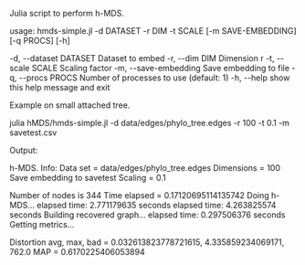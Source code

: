 Julia script to perform h-MDS.

usage: hmds-simple.jl -d DATASET -r DIM -t SCALE [-m SAVE-EMBEDDING]
                     [-q PROCS] [-h]

  -d, --dataset DATASET
                        Dataset to embed
  -r, --dim DIM         Dimension r 
  -t, --scale SCALE     Scaling factor 
  -m, --save-embedding  Save embedding to file
  -q, --procs PROCS     Number of processes to use (default: 1)
  -h, --help            show this help message and exit
  
Example on small attached tree. 

julia hMDS/hmds-simple.jl -d data/edges/phylo_tree.edges -r 100 -t 0.1 -m savetest.csv

Output:

h-MDS. Info:
Data set = data/edges/phylo_tree.edges
Dimensions = 100
Save embedding to savetest
Scaling = 0.1

Number of nodes is  344
Time elapsed =  0.17120695114135742
Doing h-MDS...
elapsed time: 2.771179635 seconds
elapsed time: 4.263825574 seconds
Building recovered graph...
elapsed time: 0.297506376 seconds
Getting metrics...

Distortion avg, max, bad = 0.032613823778721615, 4.335859234069171, 762.0
MAP = 0.6170225406053894